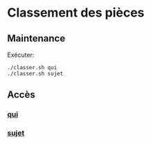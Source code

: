 # Classement des pièces

## Maintenance
Exécuter:
```
./classer.sh qui
./classer.sh sujet
```

## Accès
### [qui](./qui)
### [sujet](./sujet)
